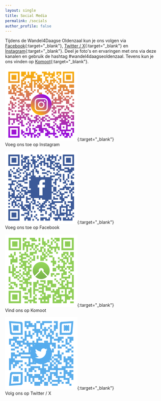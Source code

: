 ```yaml
---
layout: single
title: Social Media
permalink: /socials
author_profile: false
---
```


Tijdens de Wandel4Daagse Oldenzaal kun je ons volgen via [Facebook](https://www.facebook.com/Wandel4DaagseOldenzaal){:target="_blank"}, [Twitter / X](https://twitter.com/Avo4DOldenzaal){:target="_blank"} en [Instagram](https://www.instagram.com/wandel4daagseoldenzaal/){:target="_blank"}. Deel je foto's en ervaringen met ons via deze kanalen en gebruik de hashtag #wandel4daagseoldenzaal. Tevens kun je ons vinden op [Komoot](https://www.komoot.com/user/3212223211369){:target="_blank"}.

[![Volg ons op Instagram](/assets/images/joinusoninstagram.png)](https://www.instagram.com/wandel4daagseoldenzaal/){:target="_blank"}  
Voeg ons toe op Instagram  

[![Volg ons op Facebook](/assets/images/joinusonfacebook.png)](https://www.facebook.com/Wandel4DaagseOldenzaal){:target="_blank"}  
Voeg ons toe op Facebook  

[![Vind ons op Komoot](/assets/images/findusonkomoot.png)](https://www.komoot.com/user/3212223211369){:target="_blank"}  
Vind ons op Komoot  

[![Volg ons op X](/assets/images/followusontwitter.png)](https://twitter.com/Avo4DOldenzaal){:target="_blank"}  
Volg ons op Twitter / X  